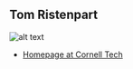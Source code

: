 Tom Ristenpart
--------------

![alt text](http://rist.tech.cornell.edu/images/headshot-small-low.jpg "Ristenpart head shot")

* [Homepage at Cornell Tech](http://rist.tech.cornell.edu/)
